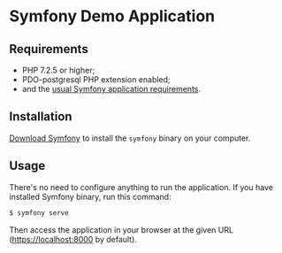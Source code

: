 Symfony Demo Application
========================

Requirements
------------

  * PHP 7.2.5 or higher;
  * PDO-postgresql PHP extension enabled;
  * and the [usual Symfony application requirements][1].

Installation
------------

[Download Symfony][2] to install the `symfony` binary on your computer.


Usage
-----

There's no need to configure anything to run the application. If you have
installed Symfony binary, run this command:

```bash
$ symfony serve
```

Then access the application in your browser at the given URL (<https://localhost:8000> by default).




[1]: https://symfony.com/doc/current/setup.html#technical-requirements
[2]: https://symfony.com/download

